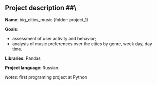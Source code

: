 ## Project description ##\

**Name**: big_cities_music (folder: project_1)

**Goals**:
  - assessment of user activity and behavior;
  - analysis of music preferences over the cities by genre, week day, day time.

**Libraries**: Pandas

**Project language**: Russian.

*Notes*: first programing project at Python
